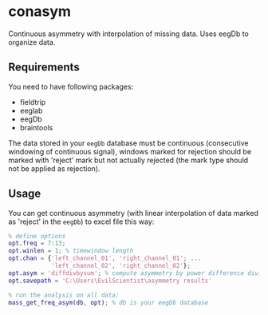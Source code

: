 # conasym
Continuous asymmetry with interpolation of missing data. Uses eegDb to organize data.

## Requirements
You need to have following packages:
* fieldtrip
* eeglab
* eegDb
* braintools

The data stored in your `eegDb` database must be continuous (consecutive windowing of continuous signal), windows marked for rejection should be marked with 'reject' mark but not actually rejected (the mark type should not be applied as rejection).

## Usage
You can get continuous asymmetry (with linear interpolation of data marked as 'reject' in the `eegDb`) to excel file this way:
```matlab
% define options
opt.freq = 7:13;
opt.winlen = 1; % timewindow length
opt.chan = {'left_channel_01', 'right_channel_01'; ...
            'left_channel_02', 'right_channel_02'};
opt.asym = 'diffdivbysum'; % compute asymmetry by power difference divided by sum of power
opt.savepath = 'C:\Users\EvilScientist\asymmetry results'

% run the analysis on all data:
mass_get_freq_asym(db, opt); % db is your eegDb database
```
